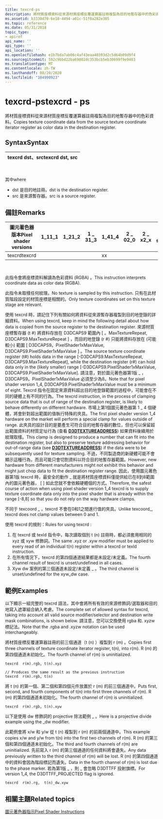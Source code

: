 ```yaml
---
title: texcrd-ps
description: 將材質座標資料從來源材質座標反覆運算器註冊複製為目的地暫存器中的色彩資料。
ms.assetid: b3330d70-6e18-4494-a01c-51f0a282e305
ms.topic: reference
ms.date: 05/31/2018
topic_type:
- apiref
api_name: ''
api_type: ''
api_location: ''
ms.openlocfilehash: e1b7bda7ab06c4af43eaa40393d2c5d64b09d9f4
ms.sourcegitcommit: 592c9bbd22ba69802dc353bcb5eb30699f9e9403
ms.translationtype: MT
ms.contentlocale: zh-TW
ms.lasthandoff: 08/20/2020
ms.locfileid: "104990923"
---
```

# <a name="texcrd---ps"></a><span data-ttu-id="554b4-103">texcrd-ps</span><span class="sxs-lookup"><span data-stu-id="554b4-103">texcrd - ps</span></span>

<span data-ttu-id="554b4-104">將材質座標資料從來源材質座標反覆運算器註冊複製為目的地暫存器中的色彩資料。</span><span class="sxs-lookup"><span data-stu-id="554b4-104">Copies texture coordinate data from the source texture coordinate iterator register as color data in the destination register.</span></span>

## <a name="syntax"></a><span data-ttu-id="554b4-105">Syntax</span><span class="sxs-lookup"><span data-stu-id="554b4-105">Syntax</span></span>



| <span data-ttu-id="554b4-106">texcrd dst、src</span><span class="sxs-lookup"><span data-stu-id="554b4-106">texcrd dst, src</span></span> |
|-----------------|



 

<span data-ttu-id="554b4-107">其中</span><span class="sxs-lookup"><span data-stu-id="554b4-107">where</span></span>

-   <span data-ttu-id="554b4-108">dst 是目的地註冊。</span><span class="sxs-lookup"><span data-stu-id="554b4-108">dst is the destination register.</span></span>
-   <span data-ttu-id="554b4-109">src 是來源暫存器。</span><span class="sxs-lookup"><span data-stu-id="554b4-109">src is a source register.</span></span>

## <a name="remarks"></a><span data-ttu-id="554b4-110">備註</span><span class="sxs-lookup"><span data-stu-id="554b4-110">Remarks</span></span>



| <span data-ttu-id="554b4-111">圖元著色器版本</span><span class="sxs-lookup"><span data-stu-id="554b4-111">Pixel shader versions</span></span> | <span data-ttu-id="554b4-112">1\_1</span><span class="sxs-lookup"><span data-stu-id="554b4-112">1\_1</span></span> | <span data-ttu-id="554b4-113">1\_2</span><span class="sxs-lookup"><span data-stu-id="554b4-113">1\_2</span></span> | <span data-ttu-id="554b4-114">1 \_ 3</span><span class="sxs-lookup"><span data-stu-id="554b4-114">1\_3</span></span> | <span data-ttu-id="554b4-115">1\_4</span><span class="sxs-lookup"><span data-stu-id="554b4-115">1\_4</span></span> | <span data-ttu-id="554b4-116">2 \_ 0</span><span class="sxs-lookup"><span data-stu-id="554b4-116">2\_0</span></span> | <span data-ttu-id="554b4-117">2 \_ x</span><span class="sxs-lookup"><span data-stu-id="554b4-117">2\_x</span></span> | <span data-ttu-id="554b4-118">2個 \_ sw</span><span class="sxs-lookup"><span data-stu-id="554b4-118">2\_sw</span></span> | <span data-ttu-id="554b4-119">3 \_ 0</span><span class="sxs-lookup"><span data-stu-id="554b4-119">3\_0</span></span> | <span data-ttu-id="554b4-120">3個 \_ sw</span><span class="sxs-lookup"><span data-stu-id="554b4-120">3\_sw</span></span> |
|-----------------------|------|------|------|------|------|------|-------|------|-------|
| <span data-ttu-id="554b4-121">texcrd</span><span class="sxs-lookup"><span data-stu-id="554b4-121">texcrd</span></span>                |      |      |      | <span data-ttu-id="554b4-122">x</span><span class="sxs-lookup"><span data-stu-id="554b4-122">x</span></span>    |      |      |       |      |       |



 

<span data-ttu-id="554b4-123">此指令會將座標資料解讀為色彩資料 (RGBA) 。</span><span class="sxs-lookup"><span data-stu-id="554b4-123">This instruction interprets coordinate data as color data (RGBA).</span></span>

<span data-ttu-id="554b4-124">此指令未取樣任何紋理。</span><span class="sxs-lookup"><span data-stu-id="554b4-124">No texture is sampled by this instruction.</span></span> <span data-ttu-id="554b4-125">只有在此材質階段設定的材質座標是相關的。</span><span class="sxs-lookup"><span data-stu-id="554b4-125">Only texture coordinates set on this texture stage are relevant.</span></span>

<span data-ttu-id="554b4-126">使用 texcrd 時，請記住下列有關如何將資料從來源暫存器複製到目的地登錄的詳細資料。</span><span class="sxs-lookup"><span data-stu-id="554b4-126">When using texcrd, keep in mind the following detail about how data is copied from the source register to the destination register.</span></span> <span data-ttu-id="554b4-127">來源材質座標暫存器 (t \#) 將資料存放在 D3DCAPS9 範圍內 \[ 。MaxTextureRepeat, D3DCAPS9.MaxTextureRepeat \] ，而目的地登錄 (r \#) 只能將資料存放在 (可能較小) 範圍 \[ D3DCAPS9。PixelShader1xMaxValue, D3DCAPS9.PixelShader1xMaxValue \] 。</span><span class="sxs-lookup"><span data-stu-id="554b4-127">The source texture coordinate register (t\#) holds data in the range \[-D3DCAPS9.MaxTextureRepeat, D3DCAPS9.MaxTextureRepeat\], while the destination register (r\#) can hold data only in the (likely smaller) range \[-D3DCAPS9.PixelShader1xMaxValue, D3DCAPS9.PixelShader1xMaxValue\].</span></span> <span data-ttu-id="554b4-128">請注意，對於圖元著色器第1版 \_ ，D3DCAPS9。PixelShader1xMaxValue 必須至少為8。</span><span class="sxs-lookup"><span data-stu-id="554b4-128">Note that for pixel shader version 1\_4, D3DCAPS9.PixelShader1xMaxValue must be a minimum of eight.</span></span> <span data-ttu-id="554b4-129">Texcrd 指令在固定來源資料超出目的地登錄範圍的過程中，可能會在不同的硬體上有不同的行為。</span><span class="sxs-lookup"><span data-stu-id="554b4-129">The texcrd instruction, in the process of clamping source data that is out of range of the destination register, is likely to behave differently on different hardware.</span></span> <span data-ttu-id="554b4-130">市場上第1個圖元著色器第 1 \_ 4 個硬體，將會針對超出範圍的值執行特殊的夾具。</span><span class="sxs-lookup"><span data-stu-id="554b4-130">The first pixel shader version 1\_4 hardware on the market will perform a special clamp for values outside of range.</span></span> <span data-ttu-id="554b4-131">此夾具的設計目的是要產生可符合目的地暫存器的數位，但也可以保留超出範圍資料的材質定址行為 (查看 [**D3DTEXTUREADDRESS**](/windows/desktop/direct3d9/d3dtextureaddress)) 如果資料後續用於紋理取樣。</span><span class="sxs-lookup"><span data-stu-id="554b4-131">This clamp is designed to produce a number that can fit into the destination register, but also to preserve texture addressing behavior for out-of-range data (see [**D3DTEXTUREADDRESS**](/windows/desktop/direct3d9/d3dtextureaddress)) if the data were to be subsequently used for texture sampling.</span></span> <span data-ttu-id="554b4-132">不過，不同製造商的新硬體可能不會顯示這種行為，而且可能只會切割資料以符合目的地暫存器範圍。</span><span class="sxs-lookup"><span data-stu-id="554b4-132">However, new hardware from different manufacturers might not exhibit this behavior and might just chop data to fit the destination register range.</span></span> <span data-ttu-id="554b4-133">因此，使用圖元著色器第1版 texcrd 時，最安全的動作 \_ 就是將材質座標資料僅提供給已在8到8範圍內的圖元著色器， \[ \] 如此您就不會依賴硬體個的方式。</span><span class="sxs-lookup"><span data-stu-id="554b4-133">Therefore, the safest course of action when using pixel shader version 1\_4 texcrd is to supply texture coordinate data only into the pixel shader that is already within the range \[-8,8\] so that you do not rely on the way hardware clamps.</span></span>

<span data-ttu-id="554b4-134">不同于 texcoord \_ ，texcrd 不會在0和1之間進行值的夾具。</span><span class="sxs-lookup"><span data-stu-id="554b4-134">Unlike texcoord\_, texcrd does not clamp values between 0 and 1.</span></span>

<span data-ttu-id="554b4-135">使用 texcrd 的規則：</span><span class="sxs-lookup"><span data-stu-id="554b4-135">Rules for using texcrd :</span></span>

1.  <span data-ttu-id="554b4-136">在 texcrd 或 texld 指令中，每次讀取個別 t (n) 註冊時，都必須套用相同的 xyz 或 xyw 修飾詞。</span><span class="sxs-lookup"><span data-stu-id="554b4-136">The same .xyz or .xyw modifier must be applied to every read of an individual t(n) register within a texcrd or texld instruction.</span></span>
2.  <span data-ttu-id="554b4-137">在所有情況下，texcrd 的第四個通道結果都是未設定/未定義。</span><span class="sxs-lookup"><span data-stu-id="554b4-137">The fourth channel result of texcrd is unset/undefined in all cases.</span></span>
3.  <span data-ttu-id="554b4-138">Xyw dw 案例的第三個通道未設定/未定義 \_ 。</span><span class="sxs-lookup"><span data-stu-id="554b4-138">The third channel is unset/undefined for the xyw\_dw case.</span></span>

## <a name="examples"></a><span data-ttu-id="554b4-139">範例</span><span class="sxs-lookup"><span data-stu-id="554b4-139">Examples</span></span>

<span data-ttu-id="554b4-140">以下顯示一組完整的 texcrd 語法，其中會將所有有效的來源修飾詞/選取器和目的地寫入遮罩組合納入考慮。</span><span class="sxs-lookup"><span data-stu-id="554b4-140">The complete set of allowed syntax for texcrd, taking into account all valid source modifier/selector and destination write mask combinations, is shown below.</span></span> <span data-ttu-id="554b4-141">請注意，您可以交換使用 rgba 和. xyzw 標記法。</span><span class="sxs-lookup"><span data-stu-id="554b4-141">Note that the .rgba and .xyzw notation can be used interchangeably.</span></span>

<span data-ttu-id="554b4-142">將材質座標反覆運算器註冊的前三個通道（t (n) ）複製到 r (m) 。</span><span class="sxs-lookup"><span data-stu-id="554b4-142">Copies first three channels of texture coordinate iterator register, t(n), into r(m).</span></span> <span data-ttu-id="554b4-143">R (m) 的第四個通道未初始化。</span><span class="sxs-lookup"><span data-stu-id="554b4-143">The fourth channel of r(m) is uninitialized.</span></span>


```
texcrd  r(m).rgb, t(n).xyz  

// Produces the same result as the previous instruction
texcrd  r(m).rgb, t(n)
```



<span data-ttu-id="554b4-144">將 t (n) 的第一個、第二個和第四個元件放置於 r (m) 的前三個通道中。</span><span class="sxs-lookup"><span data-stu-id="554b4-144">Puts first, second, and fourth components of t(n) into first three channels of r(m).</span></span> <span data-ttu-id="554b4-145">R (m) 的第四個通道未初始化。</span><span class="sxs-lookup"><span data-stu-id="554b4-145">The fourth channel of r(m) is uninitialized.</span></span>


```
texcrd  r(m).rgb, t(n).xyw
```



<span data-ttu-id="554b4-146">以下是使用 dw 修飾詞的 projective 除法範例 \_ 。</span><span class="sxs-lookup"><span data-stu-id="554b4-146">Here is a projective divide example using the \_dw modifier.</span></span>

<span data-ttu-id="554b4-147">此範例會將 x/w 和 y/w 從 t (n) 複製到 r (m) 的前兩個通道中。</span><span class="sxs-lookup"><span data-stu-id="554b4-147">This example copies x/w and y/w from t(n) into the first two channels of r(m).</span></span> <span data-ttu-id="554b4-148">R (m) 的第三個和第四個通道未初始化。</span><span class="sxs-lookup"><span data-stu-id="554b4-148">The third and fourth channels of r(m) are uninitialized.</span></span> <span data-ttu-id="554b4-149">先前寫入 r (m) 的第三個通道的任何資料將會遺失。</span><span class="sxs-lookup"><span data-stu-id="554b4-149">Any data previously written to the third channel of r(m) will be lost.</span></span> <span data-ttu-id="554b4-150">R (m) 的第四個通道中的資料會因為階段標記而遺失。</span><span class="sxs-lookup"><span data-stu-id="554b4-150">Data in the fourth channel of r(m) is lost due to the phase marker.</span></span> <span data-ttu-id="554b4-151">若為第1版 \_ ，則 \_ 會忽略 D3DTTFF 投射旗標。</span><span class="sxs-lookup"><span data-stu-id="554b4-151">For version 1\_4, the D3DTTFF\_PROJECTED flag is ignored.</span></span>


```
texcrd  r(m).rg,  t(n)_dw.xyw
```



## <a name="related-topics"></a><span data-ttu-id="554b4-152">相關主題</span><span class="sxs-lookup"><span data-stu-id="554b4-152">Related topics</span></span>

<dl> <dt>

[<span data-ttu-id="554b4-153">圖元著色器指示</span><span class="sxs-lookup"><span data-stu-id="554b4-153">Pixel Shader Instructions</span></span>](dx9-graphics-reference-asm-ps-instructions.md)
</dt> </dl>

 

 